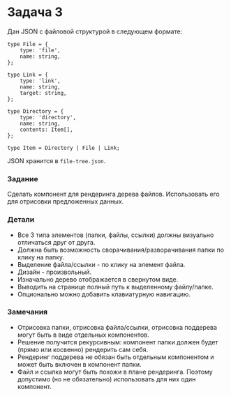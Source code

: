 # Задача 3

Дан JSON с файловой структурой в следующем формате:

```
type File = {
    type: 'file',
    name: string,
};

type Link = {
    type: 'link',
    name: string,
    target: string,
};

type Directory = {
    type: 'directory',
    name: string,
    contents: Item[],
};

type Item = Directory | File | Link;
```
JSON хранится в ```file-tree.json```.

### Задание
Сделать компонент для рендеринга дерева файлов. Использовать его для отрисовки предложенных данных.

### Детали
- Все 3 типа элементов (папки, файлы, ссылки) должны визуально отличаться друг от друга.
- Должна быть возможность сворачивания/разворачивания папки по клику на папку.
- Выделение файла/ссылки - по клику на элемент файла.
- Дизайн - произвольный.
- Изначально дерево отображается в свернутом виде.
- Выводить на странице полный путь к выделенному файлу/папке.
- Опционально можно добавить клавиатурную навигацию.

### Замечания
- Отрисовка папки, отрисовка файла/ссылки, отрисовка поддерева могут быть в виде отдельных компонентов.
- Решение получится рекурсивным: компонент папки должен будет (прямо или косвенно) рендерить сам себя.
- Рендеринг поддерева не обязан быть отдельным компонентом и может быть включен в компонент папки.
- Файл и ссылка могут быть похожи в плане рендеринга. Поэтому допустимо (но не обязательно) использовать для них один компонент.
